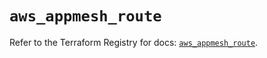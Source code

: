 # `aws_appmesh_route`

Refer to the Terraform Registry for docs: [`aws_appmesh_route`](https://registry.terraform.io/providers/hashicorp/aws/5.40.0/docs/resources/appmesh_route).
